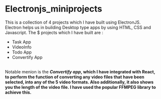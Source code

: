 # Electronjs_miniprojects

This is a collection of 4 projects which I have built using ElectronJS. Electron helps us in building Desktop type apps by using HTML, CSS and Javascript.
The $ projects which I have built are :
<br/>
<ul>
<li>Task App</li>
<li>VideoInfo</li>
<li>Todo App</li>
<li>Convertify App</li>
</ul>
<br>
Notable menion is the <b><i>Convertify app</i><b>, which I have integrated with React, to perform the function of converting any video files that have been selected, into any of the 5 video formats. Also additionally,
it also shows you the length of the video file. I have used the popular FFMPEG library to achieve this.
